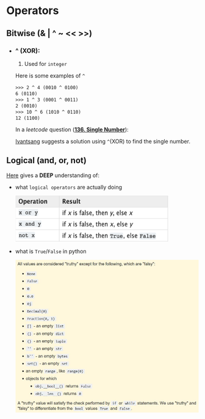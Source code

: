 # Operators
## Bitwise (& | ^ ~ << >>)
* ### ^ (XOR):
    1. Used for `integer`
    
    Here is some examples of `^`
    ```
    >>> 2 ^ 4 (0010 ^ 0100)
    6 (0110)
    >>> 1 ^ 3 (0001 ^ 0011)
    2 (0010)
    >>> 10 ^ 6 (1010 ^ 0110)
    12 (1100)
    ```
    In a *leetcode* question ([**136. Single Number**](https://leetcode.com/problems/single-number/)):

    [Ivantsang](https://leetcode.com/ivantsang/) suggests a solution using `^`(XOR) to find the single number.

## Logical (and, or, not)
[Here](https://stackoverflow.com/a/47007761/10551119) gives a **DEEP** understanding of:
* what `logical operators` are actually doing

  <img src="https://github.com/JamesHh666/Tutorials/blob/master/Images/aDOiQ.png?raw=true" alt="logical operators" width="400" height="120">
* what is `True`/`False` in python

  <img src="https://github.com/JamesHh666/Tutorials/blob/master/Images/TIM%E6%88%AA%E5%9B%BE20190916151550.jpg?raw=true" alt="logical operators" width="500" height="400">

